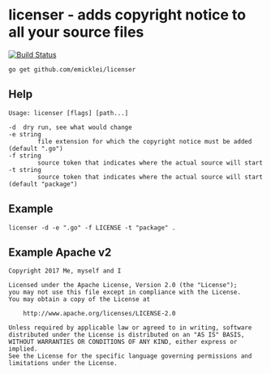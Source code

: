 # licenser - adds copyright notice to all your source files

[![Build Status](https://travis-ci.org/emicklei/licenser.png)](https://travis-ci.org/emicklei/licenser)

    go get github.com/emicklei/licenser

## Help

    Usage: licenser [flags] [path...]

    -d	dry run, see what would change
    -e string
            file extension for which the copyright notice must be added (default ".go")
    -f string
            source token that indicates where the actual source will start
    -t string
            source token that indicates where the actual source will start (default "package")

## Example

    licenser -d -e ".go" -f LICENSE -t "package" .

## Example Apache v2

    Copyright 2017 Me, myself and I

    Licensed under the Apache License, Version 2.0 (the "License");
    you may not use this file except in compliance with the License.
    You may obtain a copy of the License at

        http://www.apache.org/licenses/LICENSE-2.0

    Unless required by applicable law or agreed to in writing, software
    distributed under the License is distributed on an "AS IS" BASIS,
    WITHOUT WARRANTIES OR CONDITIONS OF ANY KIND, either express or implied.
    See the License for the specific language governing permissions and
    limitations under the License.